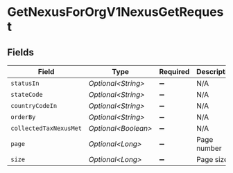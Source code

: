 # GetNexusForOrgV1NexusGetRequest


## Fields

| Field                  | Type                   | Required               | Description            |
| ---------------------- | ---------------------- | ---------------------- | ---------------------- |
| `statusIn`             | *Optional\<String>*    | :heavy_minus_sign:     | N/A                    |
| `stateCode`            | *Optional\<String>*    | :heavy_minus_sign:     | N/A                    |
| `countryCodeIn`        | *Optional\<String>*    | :heavy_minus_sign:     | N/A                    |
| `orderBy`              | *Optional\<String>*    | :heavy_minus_sign:     | N/A                    |
| `collectedTaxNexusMet` | *Optional\<Boolean>*   | :heavy_minus_sign:     | N/A                    |
| `page`                 | *Optional\<Long>*      | :heavy_minus_sign:     | Page number            |
| `size`                 | *Optional\<Long>*      | :heavy_minus_sign:     | Page size              |